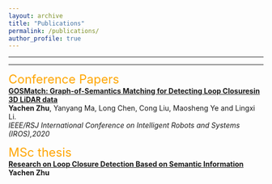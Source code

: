```yaml
---
layout: archive
title: "Publications"
permalink: /publications/
author_profile: true
---
```


---
---

<font size="5" color="orange">Conference Papers</font>
<br/> 
<b>[GOSMatch: Graph-of-Semantics Matching for Detecting Loop Closuresin 3D LiDAR data](https://zhuyachen.github.io/publication/GOSMatch)</b><br>
<b>Yachen Zhu</b>, Yanyang Ma, Long Chen, Cong Liu, Maosheng Ye and Lingxi Li.<br>
<i> IEEE/RSJ International Conference on Intelligent Robots and Systems (IROS),2020 </i>

<font size="5" color="orange">MSc thesis</font>
<br/> 
<b>[Research on Loop Closure Detection Based on Semantic Information](https://zhuyachen.github.io/publication/Master)</b><br>
<b>Yachen Zhu</b><br>
